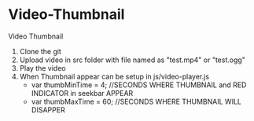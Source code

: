 # Video-Thumbnail
Video Thumbnail

<ol>
  <li>Clone the git</li>
  <li>Upload video in src folder with file named as "test.mp4" or "test.ogg"</li>
  <li>Play the video</li>
  <li>
    When Thumbnail appear can be setup in js/video-player.js
    <ul>
      <li>var thumbMinTime = 4; //SECONDS WHERE THUMBNAIL and RED INDICATOR in seekbar APPEAR</li>
      <li>var thumbMaxTime = 60; //SECONDS WHERE THUMBNAIL WILL DISAPPER</li>
  </li>
<ol>
